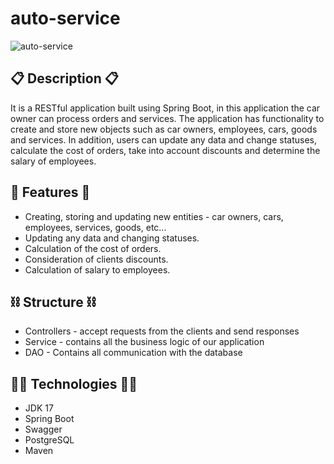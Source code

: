 # auto-service
![auto-service](https://carway.info/sites/default/files/magazine/service_220619_1.jpg)
## :clipboard: Description :clipboard:
It is a RESTful application built using Spring Boot, in this application the car owner can process orders and services. The application has functionality to create and store new objects such as car owners, employees, cars, goods and services. In addition, users can update any data and change statuses, calculate the cost of orders, take into account discounts and determine the salary of employees.

## :star2: Features :star2:
* Creating, storing and updating new entities - car owners, cars, employees, services, goods, etc...
* Updating any data and changing statuses.
* Calculation of the cost of orders.
* Consideration of clients discounts.
* Calculation of salary to employees.

## :chains: Structure :chains:
* Controllers - accept requests from the clients and send responses
* Service - сontains all the business logic of our application
* DAO - Contains all communication with the database

## :man_technologist: Technologies :man_technologist:
* JDK 17
* Spring Boot
* Swagger
* PostgreSQL
* Maven
